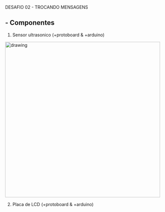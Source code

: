  DESAFIO 02 - TROCANDO MENSAGENS

## - **Componentes**

1. Sensor ultrasonico (+protoboard & +arduino)

  <img src="https://user-images.githubusercontent.com/99812296/165665579-0fdba68f-6c30-47b9-a116-8f618b1c5bb3.png" alt="drawing" width="500"/>
 
2. Placa de LCD (+protoboard & +arduino)
